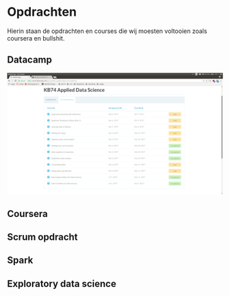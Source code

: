# Opdrachten

Hierin staan de opdrachten en courses die wij moesten voltooien zoals coursera en bullshit.

## Datacamp
![CSV beelden camera](/Opdrachten/datacamp.png)
## Coursera

## Scrum opdracht

## Spark

## Exploratory data science
